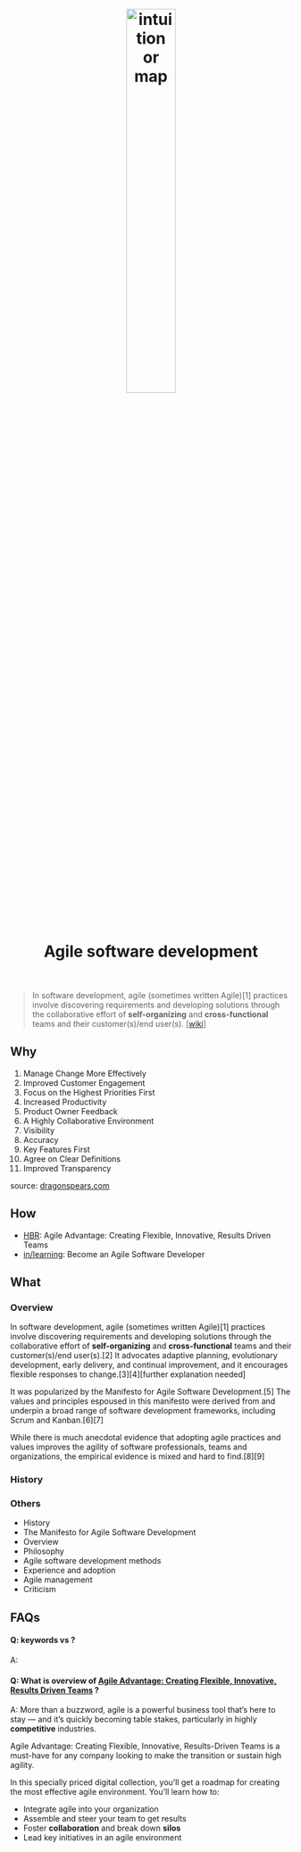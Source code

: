 <h1 align="center">
<br>
	<a href="https://www.wikiwand.com/en/Note-taking">
  <img src="https://i.imgur.com/ynrdZdI.png" alt="intuition or map" width=42%">
  </a>
  <br><br>
Agile software development 
  <br><br>
</h1>

> In software development, agile (sometimes written Agile)[1] practices involve discovering requirements and developing solutions through the collaborative effort of **self-organizing** and **cross-functional** teams and their customer(s)/end user(s). [[wiki](https://www.wikiwand.com/en/Agile_software_development)]

## Why 

1. Manage Change More Effectively
2. Improved Customer Engagement
3. Focus on the Highest Priorities First
4. Increased Productivity
5. Product Owner Feedback
6. A Highly Collaborative Environment
7. Visibility
8. Accuracy
9. Key Features First
10. Agree on Clear Definitions
11. Improved Transparency

source: [dragonspears.com](https://www.dragonspears.com/blog/11-benefits-of-agile-development)

## How


* [HBR](https://store.hbr.org/product/agile-advantage-creating-flexible-innovative-results-driven-teams/1107bn): Agile Advantage: Creating Flexible, Innovative, Results Driven Teams
* [in/learning](https://www.linkedin.com/learning/paths/become-an-agile-software-developer): Become an Agile Software Developer


## What 

### Overview

In software development, agile (sometimes written Agile)[1] practices involve discovering requirements and developing solutions through the collaborative effort of **self-organizing** and **cross-functional** teams and their customer(s)/end user(s).[2] It advocates adaptive planning, evolutionary development, early delivery, and continual improvement, and it encourages flexible responses to change.[3][4][further explanation needed]

It was popularized by the Manifesto for Agile Software Development.[5] The values and principles espoused in this manifesto were derived from and underpin a broad range of software development frameworks, including Scrum and Kanban.[6][7]

While there is much anecdotal evidence that adopting agile practices and values improves the agility of software professionals, teams and organizations, the empirical evidence is mixed and hard to find.[8][9]

### History

### Others

* History
* The Manifesto for Agile Software Development
* Overview
* Philosophy
* Agile software development methods
* Experience and adoption
* Agile management
* Criticism


## FAQs

#### Q: keywords vs ?

A: 

#### Q: What is overview of [Agile Advantage: Creating Flexible, Innovative, Results Driven Teams](https://store.hbr.org/product/agile-advantage-creating-flexible-innovative-results-driven-teams/1107bn) ?

A: More than a buzzword, agile is a powerful business tool that’s here to stay — and it’s quickly becoming table stakes, particularly in highly **competitive** industries.

Agile Advantage: Creating Flexible, Innovative, Results-Driven Teams is a must-have for any company looking to make the transition or sustain high agility.

In this specially priced digital collection, you’ll get a roadmap for creating the most effective agile environment. You’ll learn how to:

* Integrate agile into your organization
* Assemble and steer your team to get results
* Foster **collaboration** and break down **silos**
* Lead key initiatives in an agile environment

